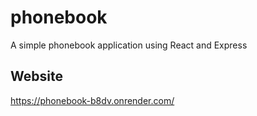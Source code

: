 # phonebook
A simple phonebook application using React and Express

## Website
https://phonebook-b8dv.onrender.com/
